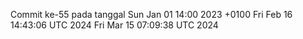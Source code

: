 Commit ke-55 pada tanggal Sun Jan 01 14:00 2023 +0100
Fri Feb 16 14:43:06 UTC 2024
Fri Mar 15 07:09:38 UTC 2024
